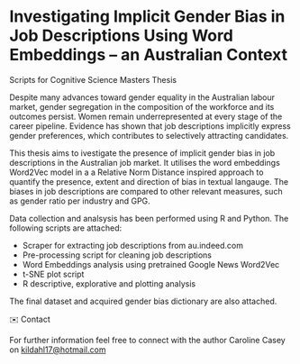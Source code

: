 # Investigating Implicit Gender Bias in Job Descriptions Using Word Embeddings – an Australian Context  

Scripts for Cognitive Science Masters Thesis

Despite many advances toward gender equality in the Australian labour market, gender segregation in the composition of the workforce and its outcomes persist. Women remain underrepresented at every stage of the career pipeline. Evidence has shown that job descriptions implicitly express gender preferences, which contributes to selectively attracting candidates.

This thesis aims to ivestigate the presence of implicit gender bias in job descriptions in the Australian job market. It utilises the word embeddings Word2Vec model in a a Relative Norm Distance inspired approach to quantify the presence, extent and direction of bias in textual langauge. The biases in job descriptions are compared to other relevant measures, such as gender ratio per industry and GPG. 

Data collection and analsysis has been performed using R and Python. The following scripts are attached: 
- Scraper for extracting job descriptions from au.indeed.com
- Pre-processing script for cleaning job descriptions 
- Word Embeddings analysis using pretrained Google News Word2Vec
- t-SNE plot script 
- R descriptive, explorative and plotting analysis 

The final dataset and acquired gender bias dictionary are also attached. 

✉️ Contact

For further information feel free to connect with the author Caroline Casey on kildahl17@hotmail.com
